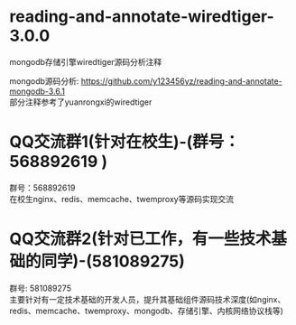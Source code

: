 # reading-and-annotate-wiredtiger-3.0.0
mongodb存储引擎wiredtiger源码分析注释  

mongodb源码分析: https://github.com/y123456yz/reading-and-annotate-mongodb-3.6.1  
部分注释参考了yuanrongxi的wiredtiger

QQ交流群1(针对在校生)-(群号：568892619 )
===================================    
群号：568892619  
    在校生nginx、redis、memcache、twemproxy等源码实现交流  
  
QQ交流群2(针对已工作，有一些技术基础的同学)-(581089275)
===================================    
群号: 581089275  
    主要针对有一定技术基础的开发人员，提升其基础组件源码技术深度(如nginx、redis、memcache、twemproxy、mongodb、存储引擎、内核网络协议栈等)  